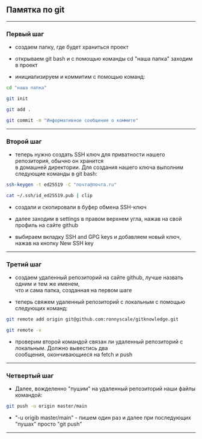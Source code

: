 ## Памятка по git

---

### Первый шаг

- создаем папку, где будет храниться проект

- открываем git bash и с помощью команды cd "наша папка" заходим в проект

- инициализируем и коммитим с помощью команд:

```bash
cd "наша папка"

git init

git add .

git commit -m "Информативное сообщение о коммите"
```

---

### Второй шаг

- теперь нужно создать SSH ключ для приватности нашего репозитория, обычно он хранится  
в домашней директории. Для создания нашего ключа выполним следующие команды в git bash:

```bash
ssh-keygen -t ed25519 -C "почта@почта.ru"

cat ~/.ssh/id_ed25519.pub | clip
```

- создали и скопировали в буфер обмена SSH-ключ

- далее заходим в settings в правом верхнем угла, нажав на свой профиль на сайте github

- выбираем вкладку SSH and GPG keys и добавляем новый ключ, нажав на кнопку New SSH key

---

### Третий шаг

- создаем удаленный репозиторий на сайте github, лучше назвать одним и тем же именем,  
что и сама папка, созданная на первом шаге

- теперь свяжем удаленный репозиторий с локальным с помощью следующих команд:

```bash
git remote add origin git@github.com:ronnyscale/gitknowledge.git

git remote -v
```

- проверим второй командой связан ли удаленный репозиторий с локальным. Должно вывестись два  
сообщения, окончивающиеся на fetch и push

---

### Четвертый шаг

- Далее, вожделенно "пушим" на удаленный репозиторий наши файлы командой:

```bash
git push -u origin master/main
```

- "-u origib master/main" - пишем один раз и далее при последующих "пушах" просто "git push"

---
